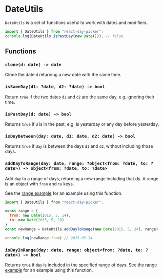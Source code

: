 # DateUtils

`DateUtils` is a set of functions useful to work with dates and modifiers.

```js
import { DateUtils } from "react-day-picker";
console.log(DateUtils.isPastDay(new Date())); // false
```

## Functions

### `clone(d: date) -> date`

Clone the date `d` returning a new date with the same time.

### `isSameDay(d1: ?date, d2: ?date) -> bool`

Return `true` if the two dates `d1` and `d2` are the same day, e.g. ignoring their time.

### `isPastDay(d: date) -> bool`

Returns `true` if `d` is in the past, e.g. is yesterday or any day before yesterday.

### `isDayBetween(day: date, d1: date, d2: date) -> bool`

Returns `true` if `day` is between the days `d1` and `d2`, without including those days.

### `addDayToRange(day: date, range: ?object<from: ?date, to: ?date>) -> object<from: ?date, to: ?date>`

Add `day` to a range of days, returning a new range including that dy. A range is an object with `from` and `to` keys. 

See the [range example](http://www.gpbl.org/react-day-picker/#examples/range) for an example using this function.

```js
import { DateUtils } from "react-day-picker";

const range = {
  from: new Date(2015, 5, 14),
  to: new Date(2015, 5, 18)
}
const newRange = DateUtils.addDayToRange(new Date(2015, 5, 24), range);

console.log(newRange.from) // 2015-05-24
```

### `isDayInRange(day: date, range: object<from: ?date, to: ?date>) -> bool`

Returns `true` if `day` is included in the specified range of days.  See the [range example](http://www.gpbl.org/react-day-picker/#examples/range) for an example using this function.
